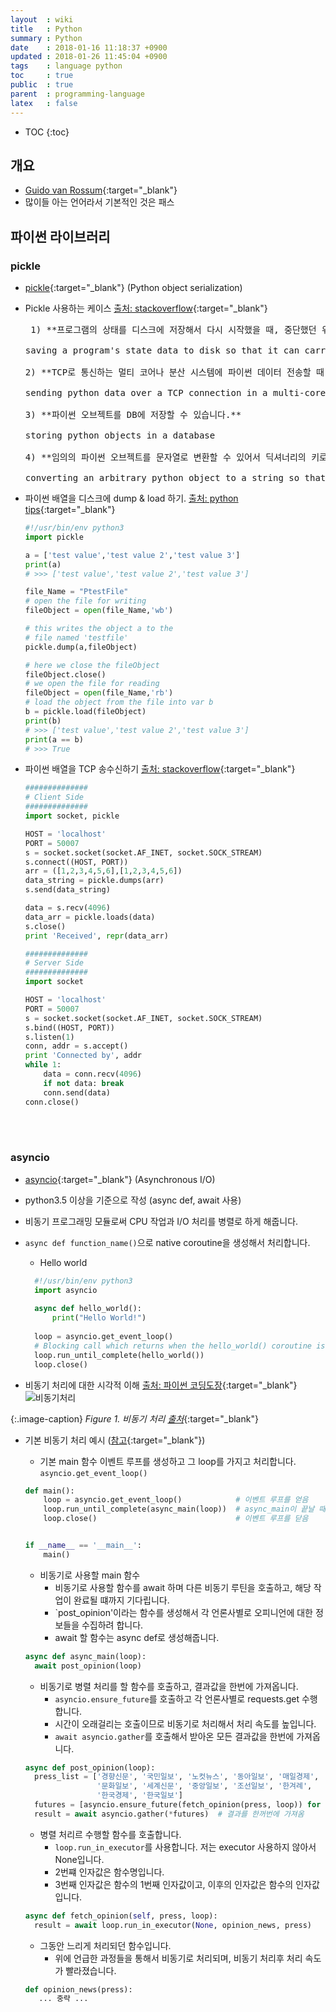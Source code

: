 ```yaml
---
layout  : wiki
title   : Python
summary : Python
date    : 2018-01-16 11:18:37 +0900
updated : 2018-01-26 11:45:04 +0900
tags    : language python
toc     : true
public  : true
parent  : programming-language
latex   : false
---
```

* TOC
{:toc}

## 개요
* [Guido van Rossum](https://gvanrossum.github.io/){:target="_blank"}
* 많이들 아는 언어라서 기본적인 것은 패스

## 파이썬 라이브러리

### pickle

* [pickle](https://docs.python.org/3/library/pickle.html){:target="_blank"} (Python object serialization)
* Pickle 사용하는 케이스 [출처: stackoverflow](https://stackoverflow.com/a/3439921/8163714){:target="_blank"}

  <pre> 1) **프로그램의 상태를 디스크에 저장해서 다시 시작했을 때, 중단했던 위치에서 다시 실행할 수 있습니다.** <br />
  saving a program's state data to disk so that it can carry on where it left off when restarted (persistence)
  
  2) **TCP로 통신하는 멀티 코어나 분산 시스템에 파이썬 데이터 전송할 때 사용할 수 있습니다.** <br />
  sending python data over a TCP connection in a multi-core or distributed system (marshalling)
  
  3) **파이썬 오브젝트를 DB에 저장할 수 있습니다.** <br />
  storing python objects in a database
  
  4) **임의의 파이썬 오브젝트를 문자열로 변환할 수 있어서 딕셔너리의 키로 사용할 수 있습니다.** <br />
  converting an arbitrary python object to a string so that it can be used as a dictionary key (e.g. for caching & memoization).
  </pre>

* 파이썬 배열을 디스크에 dump & load 하기. [출처: python tips](https://pythontips.com/2013/08/02/what-is-pickle-in-python/){:target="_blank"}

  ```python
  #!/usr/bin/env python3
  import pickle
  
  a = ['test value','test value 2','test value 3']
  print(a)
  # >>> ['test value','test value 2','test value 3']
  
  file_Name = "PtestFile"
  # open the file for writing
  fileObject = open(file_Name,'wb')
  
  # this writes the object a to the
  # file named 'testfile'
  pickle.dump(a,fileObject)
  
  # here we close the fileObject
  fileObject.close()
  # we open the file for reading
  fileObject = open(file_Name,'rb')
  # load the object from the file into var b
  b = pickle.load(fileObject)
  print(b)
  # >>> ['test value','test value 2','test value 3']
  print(a == b)
  # >>> True
  ```

* 파이썬 배열을 TCP 송수신하기 [출처: stackoverflow](https://stackoverflow.com/a/24424025/8163714){:target="_blank"}

  ```python
  ##############
  # Client Side
  ##############
  import socket, pickle
  
  HOST = 'localhost'
  PORT = 50007
  s = socket.socket(socket.AF_INET, socket.SOCK_STREAM)
  s.connect((HOST, PORT))
  arr = ([1,2,3,4,5,6],[1,2,3,4,5,6])
  data_string = pickle.dumps(arr)
  s.send(data_string)
  
  data = s.recv(4096)
  data_arr = pickle.loads(data)
  s.close()
  print 'Received', repr(data_arr)
  ```
  
  ```python
  ##############
  # Server Side
  ##############
  import socket
  
  HOST = 'localhost'
  PORT = 50007
  s = socket.socket(socket.AF_INET, socket.SOCK_STREAM)
  s.bind((HOST, PORT))
  s.listen(1)
  conn, addr = s.accept()
  print 'Connected by', addr
  while 1:
      data = conn.recv(4096)
      if not data: break
      conn.send(data)
  conn.close()
  ```
<br />  <br />  

### asyncio
* [asyncio](https://docs.python.org/3/library/asyncio.html){:target="_blank"} (Asynchronous I/O)
* python3.5 이상을 기준으로 작성 (async def, await 사용)
* 비동기 프로그래밍 모듈로써 CPU 작업과 I/O 처리를 병렬로 하게 해줍니다.
* `async def function_name()`으로 native coroutine을 생성해서 처리합니다.
  * Hello world
  
  ```python
	#!/usr/bin/env python3
	import asyncio
	
	async def hello_world():
	    print("Hello World!")
	
	loop = asyncio.get_event_loop()
	# Blocking call which returns when the hello_world() coroutine is done
	loop.run_until_complete(hello_world())
	loop.close()
  ```

* 비동기 처리에 대한 시각적 이해 [출처: 파이썬 코딩도장](https://dojang.io/mod/page/view.php?id=1167){:target="_blank"}
![비동기처리](https://dojang.io/pluginfile.php/5583/mod_page/content/2/048002.png?style=centerimg)

{:.image-caption}
*Figure 1. 비동기 처리 [출처](https://dojang.io/pluginfile.php/5583/mod_page/content/2/048002.png)*{:target="_blank"}

* 기본 비동기 처리 예시 ([참고](http://cheat.readthedocs.io/en/latest/python/asyncio.html){:target="_blank"})
  * 기본 main 함수
  이벤트 루프를 생성하고 그 loop를 가지고 처리합니다. `asyncio.get_event_loop()`
  
  ```python
  def main():
      loop = asyncio.get_event_loop()            # 이벤트 루프를 얻음
      loop.run_until_complete(async_main(loop))  # async_main이 끝날 때까지 기다림
      loop.close()                               # 이벤트 루프를 닫음
  
  
  if __name__ == '__main__':
      main()
  ```
  
  * 비동기로 사용할 main 함수
    * 비동기로 사용할 함수를 await 하며 다른 비동기 루틴을 호출하고, 해당 작업이 완료될 떄까지 기다립니다.
	* `post_opinion'이라는 함수를 생성해서 각 언론사별로 오피니언에 대한 정보들을 수집하려 합니다.
	* await 할 함수는 async def로 생성해줍니다.
  
  ```python
  async def async_main(loop):
    await post_opinion(loop)
  ```
  
  * 비동기로 병렬 처리를 할 함수를 호출하고, 결과값을 한번에 가져옵니다.
    * `asyncio.ensure_future`를 호출하고 각 언론사별로 requests.get 수행합니다.
	* 시간이 오래걸리는 호출이므로 비동기로 처리해서 처리 속도를 높입니다.
	* `await asyncio.gather`를 호출해서 받아온 모든 결과값을 한번에 가져옵니다.

  ```python
  async def post_opinion(loop):
    press_list = ['경향신문', '국민일보', '노컷뉴스', '동아일보', '매일경제',
                  '문화일보', '세계신문', '중앙일보', '조선일보', '한겨례',
                  '한국경제', '한국일보']
    futures = [asyncio.ensure_future(fetch_opinion(press, loop)) for press in press_list]
    result = await asyncio.gather(*futures)  # 결과를 한꺼번에 가져옴
  ```
  
  * 병렬 처리르 수행할 함수를 호출합니다.
    * `loop.run_in_executor`를 사용합니다. 저는 executor 사용하지 않아서 None입니다.
	* 2번쨰 인자값은 함수명입니다.
	* 3번째 인자값은 함수의 1번째 인자값이고, 이후의 인자값은 함수의 인자값입니다.

  ```python
  async def fetch_opinion(self, press, loop):
    result = await loop.run_in_executor(None, opinion_news, press)
  ```
  
  * 그동안 느리게 처리되던 함수입니다.
	* 위에 언급한 과정들을 통해서 비동기로 처리되며, 비동기 처리후 처리 속도가 빨라졌습니다.

  ```python
  def opinion_news(press):
     ... 중략 ... 
  ```
